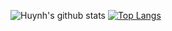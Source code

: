 ![Huynh's github stats](https://github-readme-stats.vercel.app/api?username=nhuthuynhphu&show_icons=true&theme=nightowl&count_private=true)
[![Top Langs](https://github-readme-stats.vercel.app/api/top-langs/?username=nhuthuynhphu&theme=nightowl&hide=hack,shell,html,css&langs_count=10&count_private=true)](https://github.com/anuraghazra/github-readme-stats)
